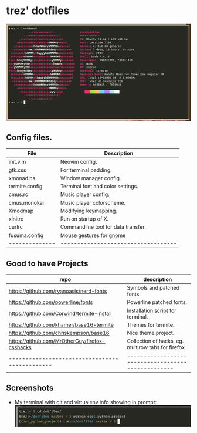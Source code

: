 # trez' dotfiles
![terminal](https://raw.githubusercontent.com/trez/dotfiles/master/screenshots/terminal-20180821.png "terminal")
## Config files.
| File           | Description                         |
| -------------- | ----------------------------------- |
| init.vim       | Neovim config.                      |
| gtk.css        | For terminal padding.               |
| xmonad.hs      | Window manager config.              |
| termite.config | Terminal font and color settings.   |
| cmus.rc        | Music player config.                |
| cmus.monokai   | Music player colorscheme.           |
| Xmodmap        | Modifying keymapping.               |
| xinitrc        | Run on startup of X.                |
| curlrc         | Commandline tool for data transfer. |
| fusuma.config  | Mouse gestures for gnome            |
| -------------- | ----------------------------------- |

## Good to have Projects
| repo                                           | description                                        |
| ---------------------------------------------- | -------------------------------------------------- |
| https://github.com/ryanoasis/nerd-fonts        | Symbols and patched fonts.                         |
| https://github.com/powerline/fonts             | Powerline patched fonts.                           |
| https://github.com/Corwind/termite-install     | Installation script for terminal.                  |
| https://github.com/khamer/base16-termite       | Themes for termite.                                |
| https://github.com/chriskempson/base16         | Nice theme project.                                |
| https://github.com/MrOtherGuy/firefox-csshacks | Collection of hacks, eg. multirow tabs for firefox |
| ---------------------------------------------- | -------------------------------------------------- |

## Screenshots
* My terminal with git and virtualenv info showing in prompt:
   ![Screenshot of terminal](https://raw.githubusercontent.com/trez/dotfiles/master/screenshots/prompt.png "Screenshot of terminal")
